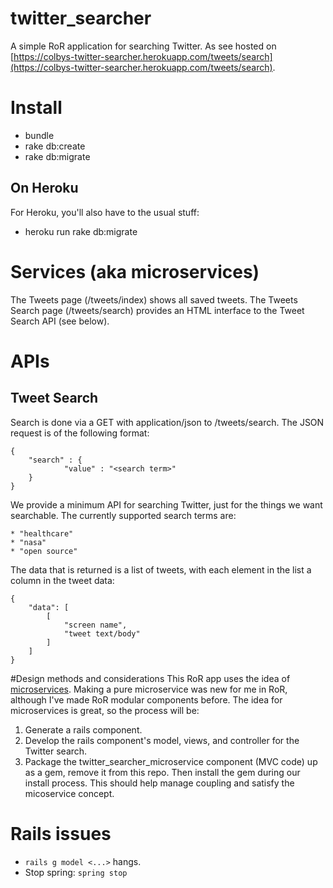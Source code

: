# twitter_searcher
A simple RoR application for searching Twitter. As see hosted on
[https://colbys-twitter-searcher.herokuapp.com/tweets/search](https://colbys-twitter-searcher.herokuapp.com/tweets/search).

# Install
* bundle
* rake db:create
* rake db:migrate

## On Heroku
For Heroku, you'll also have to the usual stuff:

* heroku run rake db:migrate

# Services (aka microservices)
The Tweets page (/tweets/index) shows all saved tweets. The Tweets Search page
(/tweets/search) provides an HTML interface to the Tweet Search API (see below).


# APIs
## Tweet Search
Search is done via a GET with application/json to /tweets/search. The JSON
request is of the following format:

    {
        "search" : {
                "value" : "<search term>"
        }
    }

We provide a minimum API for searching Twitter, just for the things we want
searchable. The currently supported search terms are:

    * "healthcare"
    * "nasa"
    * "open source"

The data that is returned is a list of tweets, with each element in the list
a column in the tweet data:

    {
        "data": [
            [
                "screen name",
                "tweet text/body"
            ]
        ]
    }

#Design methods and considerations
This RoR app uses the idea of
[microservices](http://martinfowler.com/articles/microservices.html). Making a
pure microservice was new for me in RoR, although I've made RoR modular
components before. The idea for microservices is great, so the process will be:

1. Generate a rails component.
2. Develop the rails component's model, views, and controller for the Twitter
search.
3. Package the twitter_searcher_microservice component (MVC code) up as a gem,
remove it from this repo. Then install the gem during our install process.
This should help manage coupling and satisfy the micoservice concept.


# Rails issues
* `rails g model <...>` hangs.
 * Stop spring: `spring stop`
